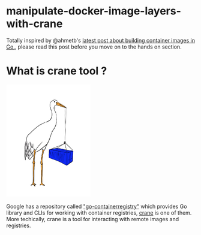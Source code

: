 # manipulate-docker-image-layers-with-crane
Totally inspired by @ahmetb's [latest post about building container images in Go.](ahmet.im/blog/building-container-images-in-go), please read this post before you move on to the hands on section.

# What is crane tool ?

<img src="https://github.com/google/go-containerregistry/raw/main/images/crane.png" height="300"/>

Google has a repository called ["go-containerregistry"](https://github.com/google/go-containerregistry) which provides Go library and CLIs for working with container registries, [crane](https://github.com/google/go-containerregistry/blob/main/cmd/crane/README.md) is one of them. More techically, crane is a tool for interacting with remote images and registries.


